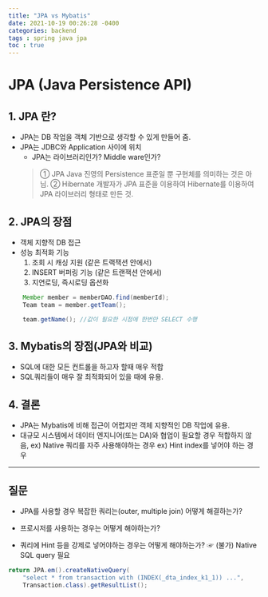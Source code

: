 ```yaml
---
title: "JPA vs Mybatis"
date: 2021-10-19 00:26:28 -0400
categories: backend
tags : spring java jpa
toc : true
---
```


# JPA (Java Persistence API)
## 1. JPA 란?
-  JPA는 DB 작업을 객체 기반으로 생각할 수 있게 만들어 줌.
-  JPA는 JDBC와 Application 사이에 위치
    - JPA는 라이브러리인가? Middle ware인가?
    > ① JPA Java 진영의 Persistence 표준일 뿐 구현체를 의미하는 것은 아님.
    > ② Hibernate 개발자가 JPA 표준을 이용하여 Hibernate를 이용하여 JPA 라이브러리 형태로 만든 것.


## 2. JPA의 장점
-  객체 지향적 DB 접근
-  성능 최적화 기능
    1) 조회 시 캐싱 지원 (같은 트랙잭션 안에서)
    2) INSERT 버퍼링 기능 (같은 트랜잭션 안에서)
    3) 지연로딩, 즉시로딩 옵션화
```java
    Member member = memberDAO.find(memberId);
    Team team = member.getTeam();

    team.getName(); //값이 필요한 시점에 한번만 SELECT 수행
```

## 3. Mybatis의 장점(JPA와 비교)
- SQL에 대한 모든 컨트롤을 하고자 할때 매우 적합
- SQL쿼리들이 매우 잘 최적화되어 있을 때에 유용.


## 4. 결론
- JPA는 Mybatis에 비해 접근이 어렵지만 객체 지향적인 DB 작업에 유용.
- 대규모 시스템에서 데이터 엔지니어(또는 DA)와 협업이 필요할 경우 적합하지 않음,
    ex) Native 쿼리를 자주 사용해야하는 경우
    ex) Hint index를 넣어야 하는 경우

----------------------


## 질문
- JPA를 사용할 경우 복잡한 쿼리는(outer, multiple join) 어떻게 해결하는가?

- 프로시저를 사용하는 경우는 어떻게 해야하는가?

- 쿼리에 Hint 등을 강제로 넣어야하는 경우는 어떻게 해야하는가?
☞ (불가) Native SQL query 필요
```java
return JPA.em().createNativeQuery(
    "select * from transaction with (INDEX(_dta_index_k1_1)) ...",
    Transaction.class).getResultList();
```

